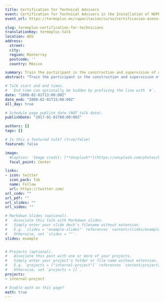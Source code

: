 ```yaml
---
title: Certification for Technical Advisors
event: Certification for Technical Advisors in the Installation of HDPE Corrugated Pipe ADS PRO
event_url: https://termoplus.mx/capacitacion/curso/certificacion-asesores-ads

slug: termoplus-certification-for-technicians
translationKey: termoplus-talk
location: ADS
address:
  street: 
  city: 
  region: Monterrey
  postcode: ''
  country: México

summary: Train the participant in the construction and supervision of drainage works with HDPE Corrugated ADS pipes.
abstract: "Train the participant in the construction and supervision of drainage works with HDPE Corrugated ADS pipes."

# Talk start and end times.
#   End time can optionally be hidden by prefixing the line with `#`.
date: "2008-02-01T13:00:00Z"
date_end: "2008-02-01T15:00:00Z"
all_day: true

# Schedule page publish date (NOT talk date).
publishDate: "2017-01-01T00:00:00Z"

authors: []
tags: []

# Is this a featured talk? (true/false)
featured: false

image:
  #caption: 'Image credit: [**Unsplash**](https://unsplash.com/photos/bzdhc5b3Bxs)'
  focal_point: Center

links:
- icon: twitter
  icon_pack: fab
  name: Follow
  url: https://twitter.com/
url_code: ""
url_pdf: ""
url_slides: ""
url_video: ""

# Markdown Slides (optional).
#   Associate this talk with Markdown slides.
#   Simply enter your slide deck's filename without extension.
#   E.g. `slides = "example-slides"` references `content/slides/example-slides.md`.
#   Otherwise, set `slides = ""`.
slides: example


# Projects (optional).
#   Associate this post with one or more of your projects.
#   Simply enter your project's folder or file name without extension.
#   E.g. `projects = ["internal-project"]` references `content/project/deep-learning/index.md`.
#   Otherwise, set `projects = []`.
projects:
- internal-project

# Enable math on this page?
math: true
---
```



